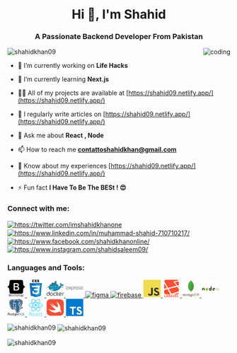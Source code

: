 <!-- ![logo](github.com.shahid09pic) -->
<h1 align="center">Hi 👋, I'm Shahid</h1>

<h3 align="center">A Passionate Backend Developer From Pakistan</h3>

<img align="right" alt="coding" with="400" src="https://media2.giphy.com/media/jRf5fsn8G6YaogAWxn/giphy.gif?cid=6c09b952cxqtj1k2ws79j6wogl6ak2bhvxvpwi8zkaw6hg0s&ep=v1_stickers_related&rid=giphy.gif&ct=s"/>

<p align="left"> <img src="https://komarev.com/ghpvc/?username=shahidkhan09&label=Profile%20views&color=0e75b6&style=flat" alt="shahidkhan09" /> </p>

- 🔭 I’m currently working on **Life Hacks**

- 🌱 I’m currently learning **Next.js**

- 👨‍💻 All of my projects are available at [https://shahid09.netlify.app/](https://shahid09.netlify.app/)

- 📝 I regularly write articles on [https://shahid09.netlify.app/](https://shahid09.netlify.app/)

- 💬 Ask me about **React , Node**

- 📫 How to reach me **contattoshahidkhan@gmail.com**

- 📄 Know about my experiences [https://shahid09.netlify.app/](https://shahid09.netlify.app/)

- ⚡ Fun fact **I Have To Be The BESt ! 😍**

<h3 align="left">Connect with me:</h3>
<p align="left">
<a href="https://twitter.com/https://twitter.com/imshahidkhanone" target="blank"><img align="center" src="https://raw.githubusercontent.com/rahuldkjain/github-profile-readme-generator/master/src/images/icons/Social/twitter.svg" alt="https://twitter.com/imshahidkhanone" height="30" width="40" /></a>
<a href="https://linkedin.com/in/https://www.linkedin.com/in/muhammad-shahid-710710217/" target="blank"><img align="center" src="https://raw.githubusercontent.com/rahuldkjain/github-profile-readme-generator/master/src/images/icons/Social/linked-in-alt.svg" alt="https://www.linkedin.com/in/muhammad-shahid-710710217/" height="30" width="40" /></a>
<a href="https://fb.com/https://www.facebook.com/shahidkhanonline/" target="blank"><img align="center" src="https://raw.githubusercontent.com/rahuldkjain/github-profile-readme-generator/master/src/images/icons/Social/facebook.svg" alt="https://www.facebook.com/shahidkhanonline/" height="30" width="40" /></a>
<a href="https://instagram.com/https://www.instagram.com/shahidsaleem09/" target="blank"><img align="center" src="https://raw.githubusercontent.com/rahuldkjain/github-profile-readme-generator/master/src/images/icons/Social/instagram.svg" alt="https://www.instagram.com/shahidsaleem09/" height="30" width="40" /></a>
</p>

<h3 align="left">Languages and Tools:</h3>
<p align="left"> <a href="https://getbootstrap.com" target="_blank" rel="noreferrer"> <img src="https://raw.githubusercontent.com/devicons/devicon/master/icons/bootstrap/bootstrap-plain-wordmark.svg" alt="bootstrap" width="40" height="40"/> </a> <a href="https://www.w3schools.com/css/" target="_blank" rel="noreferrer"> <img src="https://raw.githubusercontent.com/devicons/devicon/master/icons/css3/css3-original-wordmark.svg" alt="css3" width="40" height="40"/> </a> <a href="https://www.docker.com/" target="_blank" rel="noreferrer"> <img src="https://raw.githubusercontent.com/devicons/devicon/master/icons/docker/docker-original-wordmark.svg" alt="docker" width="40" height="40"/> </a> <a href="https://expressjs.com" target="_blank" rel="noreferrer"> <img src="https://raw.githubusercontent.com/devicons/devicon/master/icons/express/express-original-wordmark.svg" alt="express" width="40" height="40"/> </a> <a href="https://www.figma.com/" target="_blank" rel="noreferrer"> <img src="https://www.vectorlogo.zone/logos/figma/figma-icon.svg" alt="figma" width="40" height="40"/> </a> <a href="https://firebase.google.com/" target="_blank" rel="noreferrer"> <img src="https://www.vectorlogo.zone/logos/firebase/firebase-icon.svg" alt="firebase" width="40" height="40"/> </a> <a href="https://developer.mozilla.org/en-US/docs/Web/JavaScript" target="_blank" rel="noreferrer"> <img src="https://raw.githubusercontent.com/devicons/devicon/master/icons/javascript/javascript-original.svg" alt="javascript" width="40" height="40"/> </a> <a href="https://laravel.com/" target="_blank" rel="noreferrer"> <img src="https://raw.githubusercontent.com/devicons/devicon/master/icons/laravel/laravel-plain-wordmark.svg" alt="laravel" width="40" height="40"/> </a> <a href="https://www.mongodb.com/" target="_blank" rel="noreferrer"> <img src="https://raw.githubusercontent.com/devicons/devicon/master/icons/mongodb/mongodb-original-wordmark.svg" alt="mongodb" width="40" height="40"/> </a> <a href="https://nodejs.org" target="_blank" rel="noreferrer"> <img src="https://raw.githubusercontent.com/devicons/devicon/master/icons/nodejs/nodejs-original-wordmark.svg" alt="nodejs" width="40" height="40"/> </a> <a href="https://www.postgresql.org" target="_blank" rel="noreferrer"> <img src="https://raw.githubusercontent.com/devicons/devicon/master/icons/postgresql/postgresql-original-wordmark.svg" alt="postgresql" width="40" height="40"/> </a> <a href="https://reactjs.org/" target="_blank" rel="noreferrer"> <img src="https://raw.githubusercontent.com/devicons/devicon/master/icons/react/react-original-wordmark.svg" alt="react" width="40" height="40"/> </a> <a href="https://developer.apple.com/swift/" target="_blank" rel="noreferrer"> <img src="https://raw.githubusercontent.com/devicons/devicon/master/icons/swift/swift-original.svg" alt="swift" width="40" height="40"/> </a> <a href="https://www.typescriptlang.org/" target="_blank" rel="noreferrer"> <img src="https://raw.githubusercontent.com/devicons/devicon/master/icons/typescript/typescript-original.svg" alt="typescript" width="40" height="40"/> </a> </p>

<p><img align="left" src="https://github-readme-stats.vercel.app/api/top-langs?username=shahidkhan09&show_icons=true&locale=en&layout=compact" alt="shahidkhan09" /></p>

<p>&nbsp;<img align="center" src="https://github-readme-stats.vercel.app/api?username=shahidkhan09&show_icons=true&locale=en" alt="shahidkhan09" /></p>

<p><img align="center" src="https://github-readme-streak-stats.herokuapp.com/?user=shahidkhan09&" alt="shahidkhan09" /></p>
